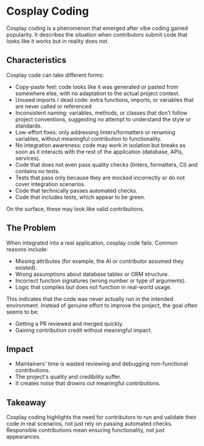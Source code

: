 # Cosplay Coding

Cosplay coding is a phenomenon that emerged after vibe coding gained popularity.
It describes the situation when contributors submit code that looks like it works but in reality does not.

## Characteristics

Cosplay code can take different forms:

- Copy-paste feel: code looks like it was generated or pasted from somewhere else, with no adaptation to the actual
project context.
- Unused imports / dead code: extra functions, imports, or variables that are never called or referenced
- Inconsistent naming: variables, methods, or classes that don’t follow project conventions, suggesting no attempt
to understand the style or standards.
- Low-effort fixes: only addressing linters/formatters or renaming variables, without meaningful contribution
to functionality.
- No integration awareness: code may work in isolation but breaks as soon as it interacts with the rest of the
application (database, APIs, services).
- Code that does not even pass quality checks (linters, formatters, CI) and contains no tests.
- Tests that pass only because they are mocked incorrectly or do not cover integration scenarios.
- Code that technically passes automated checks.
- Code that includes tests, which appear to be green.

On the surface, these may look like valid contributions.

## The Problem

When integrated into a real application, cosplay code fails.
Common reasons include:

- Missing attributes (for example, the AI or contributor assumed they existed).
- Wrong assumptions about database tables or ORM structure.
- Incorrect function signatures (wrong number or type of arguments).
- Logic that compiles but does not function in real-world usage.

This indicates that the code was never actually run in the intended environment.
Instead of genuine effort to improve the project, the goal often seems to be:

- Getting a PR reviewed and merged quickly.
- Gaining contribution credit without meaningful impact.

## Impact

- Maintainers' time is wasted reviewing and debugging non-functional contributions.
- The project's quality and credibility suffer.
- It creates noise that drowns out meaningful contributions.

## Takeaway

Cosplay coding highlights the need for contributors to run and validate their code in real scenarios, not just
rely on passing automated checks. Responsible contributions mean ensuring functionality, not just appearances.
